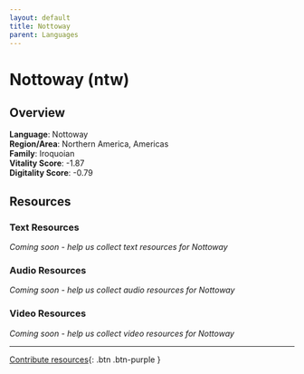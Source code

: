 ```yaml
---
layout: default
title: Nottoway
parent: Languages
---
```


# Nottoway (ntw)

## Overview

**Language**: Nottoway  
**Region/Area**: Northern America, Americas  
**Family**: Iroquoian  
**Vitality Score**: -1.87  
**Digitality Score**: -0.79  

## Resources

### Text Resources
*Coming soon - help us collect text resources for Nottoway*

### Audio Resources
*Coming soon - help us collect audio resources for Nottoway*

### Video Resources
*Coming soon - help us collect video resources for Nottoway*

---

[Contribute resources](https://fairtrain.github.io/){: .btn .btn-purple }
